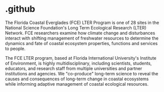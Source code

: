 # .github

The Florida Coastal Everglades (FCE) LTER Program is one of 28 sites in the National Science Foundation's Long Term Ecological Research (LTER) Network. FCE researchers examine how climate change and disturbances interact with shifting management of freshwater resources to determine the dynamics and fate of coastal ecosystem properties, functions and services to people.

The FCE LTER program, based at Florida International University's Institute of Environment, is highly multidisciplinary, including scientists, students, educators, and research staff from multiple universities and partner institutions and agencies. We "co-produce" long-term science to reveal the causes and consequences of long-term change in coastal ecosystems while informing adaptive management of coastal ecological resources.
